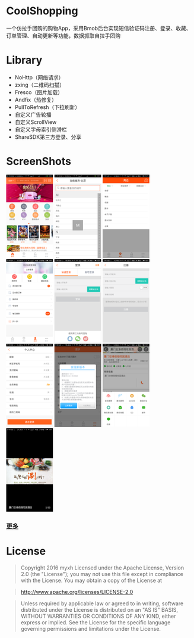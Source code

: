 # CoolShopping
一个仿拉手团购的购物App，采用Bmob后台实现短信验证码注册、登录、收藏、订单管理、自动更新等功能，数据抓取自拉手团购

# Library
 - NoHttp（网络请求）
 - zxing（二维码扫描）
 - Fresco（图片加载）
 - Andfix（热修复）
 - PullToRefresh（下拉刷新）
 - 自定义广告轮播
 - 自定义ScrollView
 - 自定义字母索引侧滑栏
 - ShareSDK第三方登录、分享

# ScreenShots
<img src="ScreenCapture/0.png" width="25%" />
<img src="ScreenCapture/2.png" width="25%" />
<img src="ScreenCapture/4.png" width="25%" />
<img src="ScreenCapture/6.png" width="25%" />
<img src="ScreenCapture/7.png" width="25%" />
<img src="ScreenCapture/11.png" width="25%" />
<img src="ScreenCapture/14.png" width="25%" />
<img src="ScreenCapture/17.png" width="25%" />
<img src="ScreenCapture/22.png" width="25%" />
<img src="ScreenCapture/23.png" width="25%" />
 
### [更多](https://github.com/myxh/CoolShopping/tree/master/ScreenCapture)
 
# License
>Copyright 2016 myxh
Licensed under the Apache License, Version 2.0 (the "License");
you may not use this file except in compliance with the License.
You may obtain a copy of the License at

>    http://www.apache.org/licenses/LICENSE-2.0
    
>Unless required by applicable law or agreed to in writing, software
distributed under the License is distributed on an "AS IS" BASIS,
WITHOUT WARRANTIES OR CONDITIONS OF ANY KIND, either express or implied.
See the License for the specific language governing permissions and
limitations under the License.

